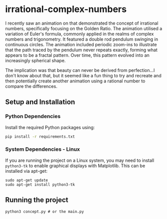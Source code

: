 # irrational-complex-numbers

I recently saw an animation on that demonstrated the concept of irrational numbers, specifically focusing on the Golden Ratio. The animation utilised a variation of Euler's formula, commonly applied in the realms of complex numbers and trigonometry. It featured a double rod pendulum swinging in continuous circles. The animation included periodic zoom-ins to illustrate that the path traced by the pendulum never repeats exactly, forming what appears to be a fractal pattern. Over time, this pattern evolved into an increasingly spherical shape.

The implication was that beauty can never be derived from perfection...I don't know about that, but it seemed like a fun thing to try and recreate and then potentially create another animation using a rational number to compare the differences.

## Setup and Installation

### Python Dependencies

Install the required Python packages using:

```bash
pip install -r requirements.txt
```

### System Dependencies - Linux
If you are running the project on a Linux system, you may need to install `python3-tk` to enable graphical displays with Matplotlib. This can be installed via apt-get:

```
sudo apt-get update
sudo apt-get install python3-tk
```

## Running the project

```
python3 concept.py # or the main.py

```